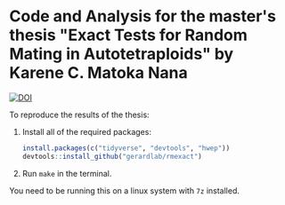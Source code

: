 # Code and Analysis for the master's thesis "Exact Tests for Random Mating in Autotetraploids" by Karene C. Matoka Nana

[![DOI](https://zenodo.org/badge/599259474.svg)](https://zenodo.org/badge/latestdoi/599259474)

To reproduce the results of the thesis:

1. Install all of the required packages:
    ``` r
    install.packages(c("tidyverse", "devtools", "hwep"))
    devtools::install_github("gerardlab/rmexact")
    ```
    
2. Run `make` in the terminal.

You need to be running this on a linux system with `7z` installed.
